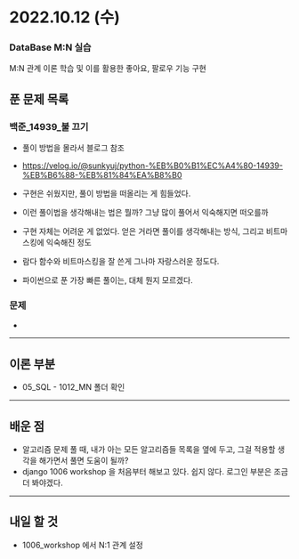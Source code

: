 # 2022.10.12 (수)

### DataBase M:N 실습

M:N 관계 이론 학습 및 이를 활용한 좋아요, 팔로우 기능 구현

## 푼 문제 목록

### 백준\_14939_불 끄기

- 풀이 방법을 몰라서 블로그 참조
- https://velog.io/@sunkyuj/python-%EB%B0%B1%EC%A4%80-14939-%EB%B6%88-%EB%81%84%EA%B8%B0
- 구현은 쉬웠지만, 풀이 방법을 떠올리는 게 힘들었다.
- 이런 풀이법을 생각해내는 법은 뭘까? 그냥 많이 풀어서 익숙해지면 떠오를까
- 구현 자체는 어려운 게 없었다. 얻은 거라면 풀이를 생각해내는 방식, 그리고 비트마스킹에 익숙해진 정도
- 람다 함수와 비트마스킹을 잘 쓴게 그나마 자랑스러운 정도다.

- 파이썬으로 푼 가장 빠른 풀이는, 대체 뭔지 모르겠다.

###  문제

- 


---

## 이론 부분

- 05_SQL - 1012_MN 폴더 확인

---

## 배운 점

- 알고리즘 문제 풀 때, 내가 아는 모든 알고리즘들 목록을 옆에 두고, 그걸 적용할 생각을 해가면서 풀면 도움이 될까?
- django 1006 workshop 을 처음부터 해보고 있다. 쉽지 않다. 로그인 부분은 조금 더 봐야겠다.


---

## 내일 할 것

- 1006_workshop 에서 N:1 관계 설정

